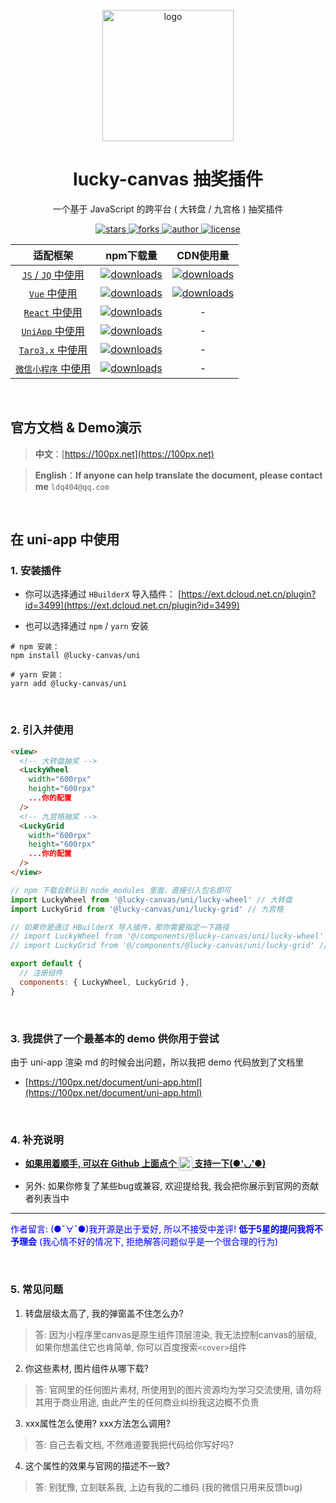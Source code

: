 <br />

<div align="center">
  <img src="https://cdn.jsdelivr.net/gh/buuing/cdn/imgs/lucky-canvas.jpg" width="210" alt="logo" />
  <h1>lucky-canvas 抽奖插件</h1>
  <p>一个基于 JavaScript 的跨平台 ( 大转盘 / 九宫格 ) 抽奖插件</p>
  <p>
    <a href="https://github.com/buuing/lucky-canvas/stargazers" target="_black">
      <img src="https://img.shields.io/github/stars/buuing/lucky-canvas?color=%23ffba15&logo=github&style=flat-square" alt="stars" />
    </a>
    <a href="https://github.com/buuing/lucky-canvas/network/members" target="_black">
      <img src="https://img.shields.io/github/forks/buuing/lucky-canvas?color=%23ffba15&logo=github&style=flat-square" alt="forks" />
    </a>
    <a href="https://github.com/buuing" target="_black">
      <img src="https://img.shields.io/badge/Author-%20buuing%20-7289da.svg?&logo=github&style=flat-square" alt="author" />
    </a>
    <a href="https://github.com/buuing/lucky-canvas/blob/master/LICENSE" target="_black">
      <img src="https://img.shields.io/github/license/buuing/lucky-canvas?color=%232dce89&logo=github&style=flat-square" alt="license" />
    </a>
  </p>
</div>


|适配框架|npm下载量|CDN使用量|
| :-: | :-: | :-: |
|[`JS` / `JQ` 中使用](https://100px.net/usage/js.html)|<a href="https://www.npmjs.com/package/lucky-canvas" target="_black"><img src="https://img.shields.io/npm/dm/lucky-canvas?color=%23ffba15&logo=npm&style=flat-square" alt="downloads" /></a>|<a href="https://www.jsdelivr.com/package/npm/lucky-canvas" target="_black"><img src="https://data.jsdelivr.com/v1/package/npm/lucky-canvas/badge" alt="downloads" /></a>|
|[`Vue` 中使用](https://100px.net/usage/vue.html)|<a href="https://www.npmjs.com/package/@lucky-canvas/vue" target="_black"><img src="https://img.shields.io/npm/dm/@lucky-canvas/vue?color=%23ffba15&logo=npm&style=flat-square" alt="downloads" /></a>|<a href="https://www.jsdelivr.com/package/npm/@lucky-canvas/vue" target="_black"><img src="https://data.jsdelivr.com/v1/package/npm/@lucky-canvas/vue/badge" alt="downloads" /></a>|
|[`React` 中使用](https://100px.net/usage/react.html)|<a href="https://www.npmjs.com/package/@lucky-canvas/react" target="_black"><img src="https://img.shields.io/npm/dm/@lucky-canvas/react?color=%23ffba15&logo=npm&style=flat-square" alt="downloads" /></a>|-|
|[`UniApp` 中使用](https://100px.net/usage/uni.html)|<a href="https://www.npmjs.com/package/@lucky-canvas/uni" target="_black"><img src="https://img.shields.io/npm/dm/@lucky-canvas/uni?color=%23ffba15&logo=npm&style=flat-square" alt="downloads" /></a>|-|
|[`Taro3.x` 中使用](https://100px.net/usage/taro.html)|<a href="https://www.npmjs.com/package/@lucky-canvas/taro" target="_black"><img src="https://img.shields.io/npm/dm/@lucky-canvas/taro?color=%23ffba15&logo=npm&style=flat-square" alt="downloads" /></a>|-|
|[`微信小程序` 中使用](https://100px.net/usage/wx.html)|<a href="https://www.npmjs.com/package/@lucky-canvas/mini" target="_black"><img src="https://img.shields.io/npm/dm/@lucky-canvas/mini?color=%23ffba15&logo=npm&style=flat-square" alt="downloads" /></a>|-|

<br />

## 官方文档 & Demo演示

> **中文**：[https://100px.net](https://100px.net)

> **English**：**If anyone can help translate the document, please contact me** `ldq404@qq.com`
  
<br />

## 在 uni-app 中使用

### 1. 安装插件

- 你可以选择通过 `HBuilderX` 导入插件： [https://ext.dcloud.net.cn/plugin?id=3499](https://ext.dcloud.net.cn/plugin?id=3499)

- 也可以选择通过 `npm` / `yarn` 安装

```shell
# npm 安装：
npm install @lucky-canvas/uni

# yarn 安装：
yarn add @lucky-canvas/uni
```

<br />

### 2. 引入并使用

```html
<view>
  <!-- 大转盘抽奖 -->
  <LuckyWheel
    width="600rpx"
    height="600rpx"
    ...你的配置
  />
  <!-- 九宫格抽奖 -->
  <LuckyGrid
    width="600rpx"
    height="600rpx"
    ...你的配置
  />
</view>
```

```js
// npm 下载会默认到 node_modules 里面，直接引入包名即可
import LuckyWheel from '@lucky-canvas/uni/lucky-wheel' // 大转盘
import LuckyGrid from '@lucky-canvas/uni/lucky-grid' // 九宫格

// 如果你是通过 HBuilderX 导入插件，那你需要指定一下路径
// import LuckyWheel from '@/components/@lucky-canvas/uni/lucky-wheel' // 大转盘
// import LuckyGrid from '@/components/@lucky-canvas/uni/lucky-grid' // 九宫格

export default {
  // 注册组件
  components: { LuckyWheel, LuckyGrid },
}
```

<br />

### 3. 我提供了一个最基本的 demo 供你用于尝试

由于 uni-app 渲染 md 的时候会出问题，所以我把 demo 代码放到了文档里

- [https://100px.net/document/uni-app.html](https://100px.net/document/uni-app.html)

<br />

### **4. 补充说明**

- [**如果用着顺手, 可以在 Github 上面点个 <img height="22" align="top" src="https://img.shields.io/github/stars/buuing/lucky-canvas" /> 支持一下(●'◡'●)**](https://github.com/buuing/lucky-canvas)

- 另外: 如果你修复了某些bug或兼容, 欢迎提给我, 我会把你展示到官网的贡献者列表当中

---

<font color="blue">作者留言: (●ˇ∀ˇ●)我开源是出于爱好, 所以不接受中差评! <b>低于5星的提问我将不予理会</b> (我心情不好的情况下, 拒绝解答问题似乎是一个很合理的行为)</font>

<br />

### 5. 常见问题

1. 转盘层级太高了, 我的弹窗盖不住怎么办?

> 答: 因为小程序里canvas是原生组件顶层渲染, 我无法控制canvas的层级, 如果你想盖住它也肯简单, 你可以百度搜索`<cover>`组件

2. 你这些素材, 图片组件从哪下载?

> 答: 官网里的任何图片素材, 所使用到的图片资源均为学习交流使用, 请勿将其用于商业用途, 由此产生的任何商业纠纷我这边概不负责

3. xxx属性怎么使用? xxx方法怎么调用?

> 答: 自己去看文档, 不然难道要我把代码给你写好吗?

4. 这个属性的效果与官网的描述不一致?

> 答: 别犹豫, 立刻联系我, 上边有我的二维码 (我的微信只用来反馈bug)
